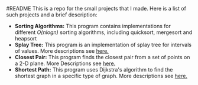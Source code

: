#README
This is a repo for the small projects that I made.
Here is a list of such projects and a brief description:
* **Sorting Algorithms:** This program contains implementations for different *O(nlogn)* sorting algorithms, including quicksort, mergesort and heapsort
* **Splay Tree:** This program is an implementation of splay tree for intervals of values. More descriptions see [here.](http://www3.amherst.edu/~jrglenn92/301/F2014/Projects/P2-SplayTree/splay_tree.html) 
* **Closest Pair:** This program finds the closest pair from a set of points on a 2-D plane. More Descriptions see [here.](http://www3.amherst.edu/~jrglenn92/301/F2014/Projects/P1-ClosestPair/closest_pair.html) 
* **Shortest Path:** This program uses Dijkstra's algorithm to find the shortest graph in a specific type of graph. More descriptions see [here.](http://www3.amherst.edu/~jrglenn92/301/F2014/Projects/P3-ShortestPaths/shortest_paths.html) 
